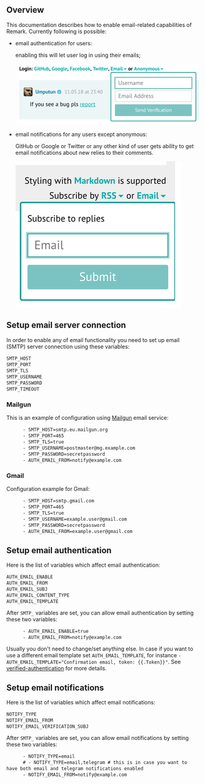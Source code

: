 ## Overview

This documentation describes how to enable email-related capabilities of Remark. Currently following is possible:

- email authentication for users:

    enabling this will let user log in using their emails;

    ![Email authentication](/docs/images/email_auth.png?raw=true)

- email notifications for any users except anonymous:

    GitHub or Google or Twitter or any other kind of user gets ability to get email notifications about new relies to their comments.

    ![Email notifications subscription](/docs/images/email_notifications.png?raw=true)

## Setup email server connection

In order to enable any of email functionality you need to set up email (SMTP) server connection using these variables:

```
SMTP_HOST
SMTP_PORT
SMTP_TLS
SMTP_USERNAME
SMTP_PASSWORD
SMTP_TIMEOUT
```

### Mailgun

This is an example of configuration using [Mailgun](https://www.mailgun.com/) email service:

```
      - SMTP_HOST=smtp.eu.mailgun.org
      - SMTP_PORT=465
      - SMTP_TLS=true
      - SMTP_USERNAME=postmaster@mg.example.com
      - SMTP_PASSWORD=secretpassword
      - AUTH_EMAIL_FROM=notify@example.com
```

### Gmail

Configuration example for Gmail:

```
      - SMTP_HOST=smtp.gmail.com
      - SMTP_PORT=465
      - SMTP_TLS=true
      - SMTP_USERNAME=example.user@gmail.com
      - SMTP_PASSWORD=secretpassword
      - AUTH_EMAIL_FROM=example.user@gmail.com
```


## Setup email authentication

Here is the list of variables which affect email authentication:

```
AUTH_EMAIL_ENABLE
AUTH_EMAIL_FROM
AUTH_EMAIL_SUBJ
AUTH_EMAIL_CONTENT_TYPE
AUTH_EMAIL_TEMPLATE
```

After `SMTP_` variables are set, you can allow email authentication by setting these two variables:

```
      - AUTH_EMAIL_ENABLE=true
      - AUTH_EMAIL_FROM=notify@example.com
```


Usually you don't need to change/set anything else. In case if you want to use a different email template set `AUTH_EMAIL_TEMPLATE`, for instance
`- AUTH_EMAIL_TEMPLATE="Confirmation email, token: {{.Token}}"`. See [verified-authentication](https://github.com/go-pkgz/auth#verified-authentication) for more details.

## Setup email notifications

Here is the list of variables which affect email notifications:

```
NOTIFY_TYPE
NOTIFY_EMAIL_FROM
NOTIFY_EMAIL_VERIFICATION_SUBJ
```

After `SMTP_` variables are set, you can allow email notifications by setting these two variables:

```
      - NOTIFY_TYPE=email
      # - NOTIFY_TYPE=email,telegram # this is in case you want to have both email and telegram notifications enabled
      - NOTIFY_EMAIL_FROM=notify@example.com
```
